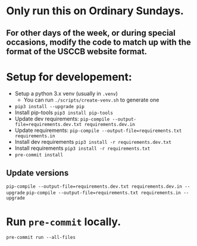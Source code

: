 # Only run this on Ordinary Sundays.

## For other days of the week, or during special occasions, modify the code to match up with the format of the USCCB website format.

# Setup for developement:

- Setup a python 3.x venv (usually in `.venv`)
  - You can run `./scripts/create-venv.sh` to generate one
- `pip3 install --upgrade pip`
- Install pip-tools `pip3 install pip-tools`
- Update dev requirements: `pip-compile --output-file=requirements.dev.txt requirements.dev.in`
- Update requirements: `pip-compile --output-file=requirements.txt requirements.in`
- Install dev requirements `pip3 install -r requirements.dev.txt`
- Install requirements `pip3 install -r requirements.txt`
- `pre-commit install`

## Update versions

`pip-compile --output-file=requirements.dev.txt requirements.dev.in --upgrade`
`pip-compile --output-file=requirements.txt requirements.in --upgrade`

# Run `pre-commit` locally.

`pre-commit run --all-files`
